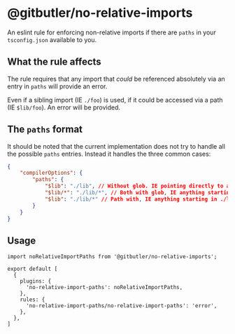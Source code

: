 # @gitbutler/no-relative-imports

An eslint rule for enforcing non-relative imports if there are `paths` in your `tsconfig.json` available to you.

## What the rule affects

The rule requires that any import that _could_ be referenced absolutely via an entry in `paths` will provide an error.

Even if a sibling import (IE `./foo`) is used, if it could be accessed via a path (IE `$lib/foo`). An error will be provided.

## The `paths` format

It should be noted that the current implementation does not try to handle all the possible `paths` entries. Instead it handles the three common cases:

```json
{
	"compilerOptions": {
		"paths": {
			"$lib": "./lib", // Without glob. IE pointing directly to a file
			"$lib/*": "./lib/*", // Both with glob, IE anything starting in ./lib/... results in $lib/...
			"$lib": "./lib/*" // Path with, IE anything starting in ./lib/... results in $lib
		}
	}
}
```

## Usage

```
import noRelativeImportPaths from '@gitbutler/no-relative-imports';

export default [
  {
    plugins: {
      'no-relative-import-paths': noRelativeImportPaths,
    },
    rules: {
      'no-relative-import-paths/no-relative-import-paths': 'error',
    },
  },
]
```
